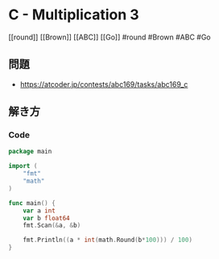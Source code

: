 # C - Multiplication 3
[[round]] [[Brown]] [[ABC]] [[Go]]
#round #Brown #ABC #Go 

## 問題
- https://atcoder.jp/contests/abc169/tasks/abc169_c

## 解き方
### Code
```go
package main

import (
	"fmt"
	"math"
)

func main() {
	var a int
	var b float64
	fmt.Scan(&a, &b)

	fmt.Println((a * int(math.Round(b*100))) / 100)
}
```